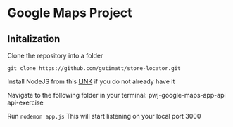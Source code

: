 # Google Maps Project

## Initalization

Clone the repository into a folder

    git clone https://github.com/gutimatt/store-locator.git

Install NodeJS from this [LINK](https://nodejs.org/en/) if you do not already have it

Navigate to the following folder in your terminal:
pwj-google-maps-app-api
api-exercise

Run `nodemon app.js`
This will start listening on your local port 3000
